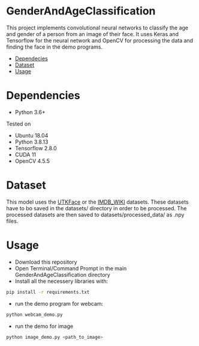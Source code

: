 # GenderAndAgeClassification
This project implements convolutional neural networks to classify the age and gender of a person from an image of their face. It uses Keras and Tensorflow for the neural network and OpenCV for processing the data and finding the face in the demo programs.

- [Dependecies](#dependencies)
- [Dataset](#dataset)
- [Usage](#usage)

# Dependencies
  - Python 3.6+

Tested on
 - Ubuntu 18.04
 - Python 3.8.13
 - Tensorflow 2.8.0
 - CUDA 11
 - OpenCV 4.5.5

# Dataset
This model uses the [UTKFace](https://github.com/aicip/UTKFace) or the [IMDB_WIKI](https://data.vision.ee.ethz.ch/cvl/rrothe/imdb-wiki/) datasets. These datasets have to bo saved in the datasets/ directory in order to be processed. The processed datasets are then saved to datasets/processed_data/ as .npy files.

# Usage
 - Download this repository
 - Open Terminal/Command Prompt in the main GenderAndAgeClassification directory
 - Install all the necessery libraries with:
```bash
pip install -r requirements.txt
```
 - run the demo program for webcam:
```bash
python webcam_demo.py
```
 - run the demo for image 
```bash
python image_demo.py <path_to_image>
```
